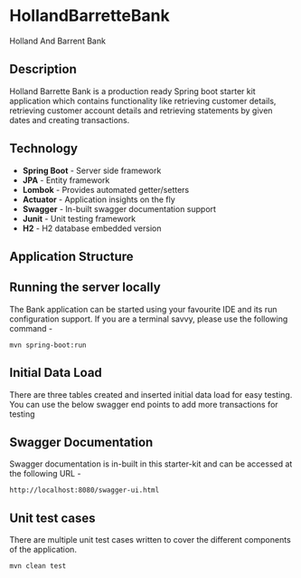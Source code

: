 # HollandBarretteBank
Holland And Barrent Bank

## Description
Holland Barrette Bank is a production ready Spring boot starter kit application which contains functionality like retrieving customer details, 
retrieving customer account details and retrieving statements by given dates and creating transactions.

## Technology

- **Spring Boot**     - Server side framework
- **JPA**             - Entity framework
- **Lombok**          - Provides automated getter/setters
- **Actuator**        - Application insights on the fly
- **Swagger**         - In-built swagger documentation support
- **Junit**           - Unit testing framework
- **H2**              - H2 database embedded version

## Application Structure

## Running the server locally
The Bank application can be started using your favourite IDE and its run configuration support. If you are a terminal savvy, please use the following command -

````
mvn spring-boot:run
````
## Initial Data Load
There are three tables created and inserted initial data load for easy testing.
You can use the below swagger end points to add more transactions for testing 

## Swagger Documentation
Swagger documentation is in-built in this starter-kit and can be accessed at the following URL -
````
http://localhost:8080/swagger-ui.html
````

## Unit test cases
There are multiple unit test cases written to cover the different components of the application.
````
mvn clean test  
````
 